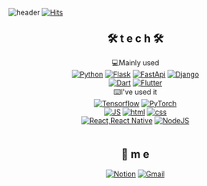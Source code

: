 ![header](https://capsule-render.vercel.app/api?type=waving&color=gradient&height=300&section=header&text=CMS&fontSize=70)
[![Hits](https://hits.seeyoufarm.com/api/count/incr/badge.svg?url=https%3A%2F%2Fgithub.com%2Fmstagon&count_bg=%234BC3E9&title_bg=%2300FF9C&icon=bilibili.svg&icon_color=%23E30000&title=Today&edge_flat=false)](https://github.com/mstagon)
<div align=center>

## 🛠️ t e c h 🛠️
💻Mainly used
<br>
[![Python](https://img.shields.io/badge/Python-3776AB?style=flat-square&logo=python&logoColor=white)](https://github.com/mstagon)
[![Flask](https://img.shields.io/badge/Flask-000000?style=flat-square&logo=flask&logoColor=white)](https://github.com/mstagon)
[![FastApi](https://img.shields.io/badge/FastApi-009688?style=flat-square&logo=fastapi&logoColor=white)](https://github.com/mstagon)
[![Django](https://img.shields.io/badge/Django-092E20?style=flat-square&logo=django&logoColor=white)](https://github.com/mstagon)
<br>
[![Dart](https://img.shields.io/badge/Dart-0175C2?style=flat-square&logo=dart&logoColor=white)](https://github.com/mstagon)
[![Flutter](https://img.shields.io/badge/Flutter-51BFF0?style=flat-square&logo=flutter&logoColor=white)](https://github.com/mstagon)
<br>
⌨️I've used it
<br>
[![Tensorflow](https://img.shields.io/badge/TensorFlow-FF6F00?style=flat-square&logo=tensorflow&logoColor=white)](https://github.com/mstagon)
[![PyTorch](https://img.shields.io/badge/PyTorch-EE4C2C?style=flat-square&logo=pytorch&logoColor=white)](https://github.com/mstagon)
<br>
[![JS](https://img.shields.io/badge/JavaScript-F7DF1E?style=flat-square&logo=JavaScript&logoColor=black)](https://github.com/mstagon) [![html](https://img.shields.io/badge/Html-E34F26?style=flat-square&logo=Html5&logoColor=white)](https://github.com/mstagon) [![css](https://img.shields.io/badge/CSS-1572B6?style=flat-square&logo=CSS3&logoColor=white)](https://github.com/mstagon)
<br>
[![React,React Native](https://img.shields.io/badge/React%20/%20ReactNative-61DAFB?style=flat-square&logo=React&logoColor=black)](https://github.com/mstagon) [![NodeJS](https://img.shields.io/badge/Node.js-339933?style=flat-square&logo=Node.js&logoColor=white)](https://github.com/mstagon)
<br>
<br>
## 💫 m e 
[![Notion](https://img.shields.io/badge/Notion-000000?style=flat-square&logo=notion&logoColor=white)](https://github.com/mstagon)  [![Gmail](https://img.shields.io/badge/Gmail-EA4335?style=flat-square&logo=Gmail&logoColor=white)](mailto:devcms21@gmail.com)
